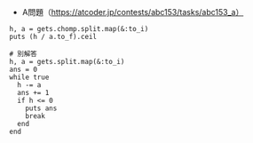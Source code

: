 - A問題（https://atcoder.jp/contests/abc153/tasks/abc153_a）

```
h, a = gets.chomp.split.map(&:to_i)
puts (h / a.to_f).ceil

# 別解答
h, a = gets.split.map(&:to_i)
ans = 0
while true
  h -= a
  ans += 1
  if h <= 0
    puts ans
    break
  end
end
```
